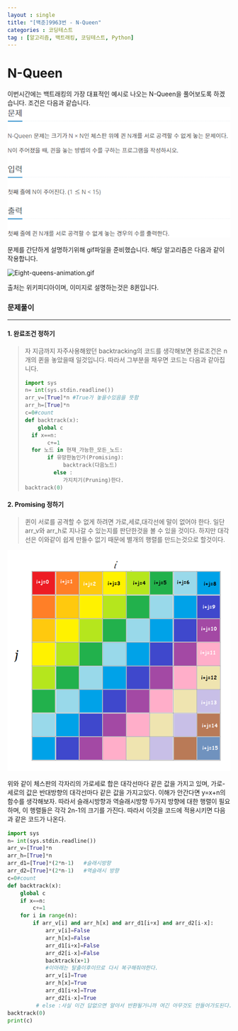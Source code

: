 ```yaml
---
layout : single
title: "[백준]9963번 - N-Queen"
categories : 코딩테스트
tag : [알고리즘, 백트래킹, 코딩테스트, Python]
---
```


# N-Queen

이번시간에는 백트래킹의 가장 대표적인 예시로 나오는 N-Queen을 풀어보도록 하겠습니다. 조건은 다음과 같습니다.![20210727-3.PNG](https://github.com/Cladonia-S/Cladonia-S.github.io/blob/master/images/20210727-3.PNG?raw=true)

문제를 간단하게 설명하기위해 gif파일을 준비했습니다. 해당 알고리즘은 다음과 같이 작용합니다.

![Eight-queens-animation.gif](https://upload.wikimedia.org/wikipedia/commons/1/1f/Eight-queens-animation.gif)

출처는 위키피디아이며, 이미지로 설명하는것은 8퀸입니다.

### 문제풀이

---

#### 1. 완료조건 정하기

> 자 지금까지 자주사용해왔던 backtracking의 코드를 생각해보면 완료조건은 n개의 퀸을 놓았을때 일것입니다. 따라서  그부분을 채우면 코드는 다음과 같아집니다.
>
> ```python
> import sys
> n= int(sys.stdin.readline())
> arr_v=[True]*n #True가 놓을수있음을 뜻함
> arr_h=[True]*n
> c=0#count
> def backtrack(x):
>     global c
> 	if x==n:
> 		 c+=1
> 	for 노드 in 현재_가능한_모든_노드:
> 	     if 유망한놈인가(Promising):
>             backtrack(다음노드)
>          else :
>             가지치기(Pruning)한다.
> backtrack(0)
> ```

#### 2. Promising 정하기

> 퀸이 서로를 공격할 수 없게 하려면 가로,세로,대각선에 말이 없어야 한다. 일단 arr_v와 arr_h로  지나갈 수 있는지를 판단한것을 볼 수 있을 것이다. 하지만 대각선은 이와같이 쉽게 만들수 없기 때문에 별개의 행렬를 만드는것으로 할것이다. 

![n-queen_Slash.png](https://github.com/Cladonia-S/Cladonia-S.github.io/blob/master/images/n-queen_Slash.png?raw=true)

위와 같이 체스판의 각자리의 가로세로 합은 대각선마다 같은 값을 가지고 있며, 가로-세로의 값은 반대방향의 대각선마다 같은 값을 가지고있다. 이해가 안간다면 y=x+n의 함수를 생각해보자. 따라서 슬래시방향과 역슬래시방향 두가지 방향에 대한 행렬이 필요하며, 이 행렬들은 각각 2n-1의 크기를 가진다.  따라서 이것을 코드에 적용시키면 다음과 같은 코드가 나온다.

```python
import sys
n= int(sys.stdin.readline())
arr_v=[True]*n
arr_h=[True]*n
arr_d1=[True]*(2*n-1) 	#슬래시방향
arr_d2=[True]*(2*n-1)	#역슬래시 방향
c=0#count
def backtrack(x):
    global c
    if x==n:
        c+=1
    for i in range(n):
        if arr_v[i] and arr_h[x] and arr_d1[i+x] and arr_d2[i-x]:
            arr_v[i]=False
            arr_h[x]=False
            arr_d1[i+x]=False
            arr_d2[i-x]=False
            backtrack(x+1)
            #이아래는 탈출이후이므로 다시 복구해줘야한다.
            arr_v[i]=True
            arr_h[x]=True
            arr_d1[i+x]=True
            arr_d2[i-x]=True
         # else :사실 이건 답없으면 알아서 반환될거니까 여긴 아무것도 안들어가도된다.
backtrack(0)
print(c)
```

